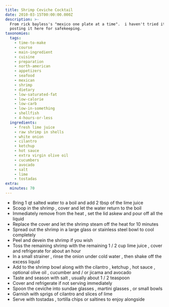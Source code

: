 ```yaml
---
title: Shrimp Ceviche Cocktail
date: 2010-03-15T00:00:00.000Z
description: >-
  From rick bayless's "mexico one plate at a time".  i haven't tried it yet,
  posting it here for safekeeping.
taxonomies:
  tags:
    - time-to-make
    - course
    - main-ingredient
    - cuisine
    - preparation
    - north-american
    - appetizers
    - seafood
    - mexican
    - shrimp
    - dietary
    - low-saturated-fat
    - low-calorie
    - low-carb
    - low-in-something
    - shellfish
    - 4-hours-or-less
  ingredients:
    - fresh lime juice
    - raw shrimp in shells
    - white onion
    - cilantro
    - ketchup
    - hot sauce
    - extra virgin olive oil
    - cucumbers
    - avocado
    - salt
    - lime
    - tostadas
extra:
  minutes: 70
---
```

 - Bring 1 qt salted water to a boil and add 2 tbsp of the lime juice
 - Scoop in the shrimp , cover and let the water return to the boil
 - Immediately remove from the heat , set the lid askew and pour off all the liquid
 - Replace the cover and let the shrimp steam off the heat for 10 minutes
 - Spread out the shrimp in a large glass or stainless steel bowl to cool completely
 - Peel and devein the shrimp if you wish
 - Toss the remaining shrimp with the remaining 1 / 2 cup lime juice , cover and refrigerate for about an hour
 - In a small strainer , rinse the onion under cold water , then shake off the excess liquid
 - Add to the shrimp bowl along with the cilantro , ketchup , hot sauce , optional olive oil , cucumber and / or jicama and avocado
 - Taste and season with salt , usually about 1 / 2 teaspoon
 - Cover and refrigerate if not serving immediately
 - Spoon the ceviche into sundae glasses , martini glasses , or small bowls
 - Garnish with sprigs of cilantro and slices of lime
 - Serve with tostadas , tortilla chips or saltines to enjoy alongside
